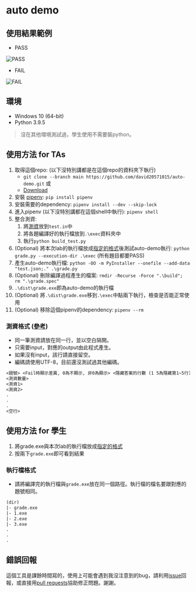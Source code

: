 # auto demo

## 使用結果範例

* PASS

![PASS](https://i.imgur.com/6bCuMxV.png)

* FAIL
  
![FAIL](https://i.imgur.com/QrqBIrY.png)

## 環境

* Windows 10 (64-bit)
* Python 3.9.5

> 沒在其他環境測試過，學生使用不需要裝python。

## 使用方法 for TAs

1. 取得這個repo: (以下沒特別講都是在這個repo的資料夾下執行)
   * `git clone --branch main https://github.com/david20571015/auto-demo.git` 或
   * [Download](https://github.com/david20571015/auto-demo/archive/refs/heads/main.zip)
2. 安裝 [pipenv](https://pypi.org/project/pipenv/): `pip install pipenv`
3. 安裝需要的dependency: `pipenv install --dev --skip-lock`
4. 進入pipenv (以下沒特別講都在這個shell中執行): `pipenv shell`
5. 整合測資:
   1. 將[測資](https://github.com/david20571015/auto-demo#%E6%B8%AC%E8%B3%87%E6%A0%BC%E5%BC%8F-%E5%8F%83%E8%80%83)放到`test.in`中
   2. 將各題編譯好的執行檔放到`.\exec`資料夾中
   3. 執行`python build_test.py`
6. (Optional) 將本次lab的執行檔放成[指定的格式](https://github.com/david20571015/auto-demo#%E5%9F%B7%E8%A1%8C%E6%AA%94%E6%A0%BC%E5%BC%8F)後測試auto-demo執行: `python grade.py --execution-dir .\exec` (所有題目都要PASS)
7. 產生auto-demo執行檔: `python -OO -m PyInstaller --onefile --add-data "test.json;." .\grade.py`
8. (Optional) 刪除編譯過程產生的檔案: `rmdir -Recurse -Force ".\build"; rm ".\grade.spec"`
9. `.\dist\grade.exe`即為auto-demo的執行檔
10. (Optional) 將`.\dist\grade.exe`移到`.\exec`中點兩下執行，檢查是否能正常使用
11. (Optional) 移除這個pipenv的dependency: `pipenv --rm`

### 測資格式 ([參考](https://github.com/david20571015/auto-demo/blob/main/test.in))

* 同一筆測資請放在同一行，並以空白隔開。
* 只需要input，對應的output由此程式產生。
* 如果沒有input，該行請直接留空。
* 編碼請使用UTF-8，目前還沒測試過其他編碼。

```txt
<題號> <Fail時顯示差異, 0為不顯示, 非0為顯示> <隱藏答案的行數 (1 5為隱藏第1~5行)>
<測資數量>
<測資1>
<測資2>
.
.
.
<空行>
```

## 使用方法 for 學生

1. 將grade.exe與本次lab的執行檔放成[指定的格式](https://github.com/david20571015/auto-demo#%E5%9F%B7%E8%A1%8C%E6%AA%94%E6%A0%BC%E5%BC%8F)
2. 按兩下`grade.exe`即可看到結果

### 執行檔格式

* 請將編譯完的執行檔與`grade.exe`放在同一個路徑。執行檔的檔名要跟對應的題號相同。

```txt
(dir)
|- grade.exe
|- 1.exe
|- 2.exe
|- 3.exe
.
.
.
```

## 錯誤回報
這個工具是課餘時間寫的，使用上可能會遇到我沒注意到的bug，請利用[issue](https://github.com/david20571015/auto-demo/issues)回報，或直接用[pull requests](https://github.com/david20571015/auto-demo/pulls)協助修正問題。謝謝。
